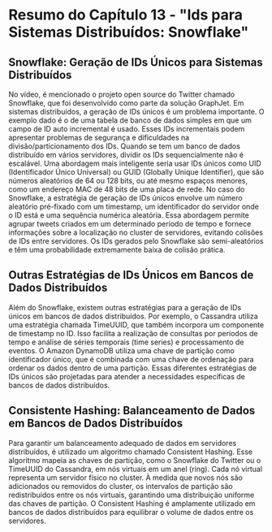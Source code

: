 # Resumo do Capítulo 13 - "Ids para Sistemas Distribuídos: Snowflake"

## Snowflake: Geração de IDs Únicos para Sistemas Distribuídos
No vídeo, é mencionado o projeto open source do Twitter chamado Snowflake, que foi desenvolvido como parte da solução GraphJet. Em sistemas distribuídos, a geração de IDs únicos é um problema importante. O exemplo dado é o de uma tabela de banco de dados simples em que um campo de ID auto incremental é usado. Esses IDs incrementais podem apresentar problemas de segurança e dificuldades na divisão/particionamento dos IDs. Quando se tem um banco de dados distribuído em vários servidores, dividir os IDs sequencialmente não é escalável. Uma abordagem mais inteligente seria usar IDs únicos como UID (Identificador Único Universal) ou GUID (Globally Unique Identifier), que são números aleatórios de 64 ou 128 bits, ou até mesmo espaços menores, como um endereço MAC de 48 bits de uma placa de rede. No caso do Snowflake, a estratégia de geração de IDs únicos envolve um número aleatório pré-fixado com um timestamp, um identificador do servidor onde o ID está e uma sequência numérica aleatória. Essa abordagem permite agrupar tweets criados em um determinado período de tempo e fornece informações sobre a localização no cluster de servidores, evitando colisões de IDs entre servidores. Os IDs gerados pelo Snowflake são semi-aleatórios e têm uma probabilidade extremamente baixa de colisão prática.

## Outras Estratégias de IDs Únicos em Bancos de Dados Distribuídos
Além do Snowflake, existem outras estratégias para a geração de IDs únicos em bancos de dados distribuídos. Por exemplo, o Cassandra utiliza uma estratégia chamada TimeUUID, que também incorpora um componente de timestamp no ID. Isso facilita a realização de consultas por períodos de tempo e análise de séries temporais (time series) e processamento de eventos. O Amazon DynamoDB utiliza uma chave de partição como identificador único, que é combinada com uma chave de ordenação para ordenar os dados dentro de uma partição. Essas diferentes estratégias de IDs únicos são projetadas para atender a necessidades específicas de bancos de dados distribuídos.

## Consistente Hashing: Balanceamento de Dados em Bancos de Dados Distribuídos
Para garantir um balanceamento adequado de dados em servidores distribuídos, é utilizado um algoritmo chamado Consistent Hashing. Esse algoritmo mapeia as chaves de partição, como o Snowflake do Twitter ou o TimeUUID do Cassandra, em nós virtuais em um anel (ring). Cada nó virtual representa um servidor físico no cluster. À medida que novos nós são adicionados ou removidos do cluster, os intervalos de partição são redistribuídos entre os nós virtuais, garantindo uma distribuição uniforme das chaves de partição. O Consistent Hashing é amplamente utilizado em bancos de dados distribuídos para equilibrar o volume de dados entre os servidores.